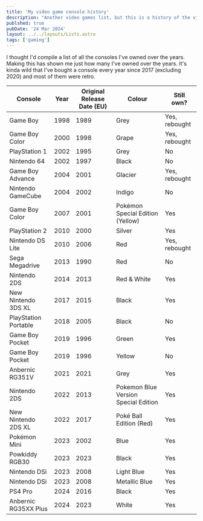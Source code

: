 ```yaml
---
title: 'My video game console history'
description: "Another video games list, but this is a history of the video game consoles I've owned."
publshed: true
pubDate: '24 Mar 2024'
layout: ../../layouts/Lists.astro
tags: ['gaming']
---
```


I thought I'd compile a list of all the consoles I've owned over the years. Making this has shown me just how many I've owned over the years. It's kinda wild that I've bought a console every year since 2017 (excluding 2020) and most of them were retro.


| Console 			   | Year | Original Release Date (EU) | Colour 							  | Still own?    |
|----------------------|------|----------------------------|--------------------------------------|---------------|
| Game Boy 			   | 1998 | 1989					   | Grey								  | Yes, rebought |	
| Game Boy Color 	   | 2000 | 1998					   | Grape 							      | Yes, rebought |
| PlayStation 1  	   | 2002 | 1995					   | Grey								  | No			  |
| Nintendo 64    	   | 2002 | 1997				       | Black 							      | No			  |
| Game Boy Advance	   | 2004 | 2001					   | Glacier 							  | Yes, rebought |
| Nintendo GameCube    | 2004 | 2002					   | Indigo 						      | No			  |
| Game Boy Color       | 2007 | 2001					   | Pokémon Special Edition (Yellow)     | Yes			  |
| PlayStation 2  	   | 2010 | 2000					   | Silver 					          | Yes			  |
| Nintendo DS Lite 	   | 2010 | 2006					   | Red   							      | Yes, rebought |
| Sega Megadrive 	   | 2013 | 1990					   | Red   							      | No			  |
| Nintendo 2DS    	   | 2014 | 2013					   | Red & White					      | Yes			  |
| New Nintendo 3DS XL  | 2017 | 2015					   | Black								  | Yes			  |
| PlayStation Portable | 2018 | 2005					   | Black								  | No			  |
| Game Boy Pocket	   | 2019 | 1996					   | Green								  | Yes			  |
| Game Boy Pocket	   | 2019 | 1996					   | Yellow								  | No			  |
| Anbernic RG351V	   | 2021 | 2021					   | Grey								  | Yes			  |
| Nintendo 2DS    	   | 2022 | 2013					   | Pokemon Blue Version Special Edition | Yes			  |
| New Nintendo 2DS XL  | 2022 | 2017					   | Poké Ball Edition (Red) 			  | Yes			  |
| Pokémon Mini		   | 2023 | 2002					   | Blue								  | Yes			  |
| Powkiddy RGB30       | 2023 | 2023					   | Black 							      | Yes			  |
| Nintendo DSi		   | 2023 | 2008					   | Light Blue						      | Yes			  |
| Nintendo DSi         | 2023 | 2008					   | Metallic Blue					      | Yes			  |
| PS4 Pro    		   | 2024 | 2016					   | Black 							      | Yes			  |
| Anbernic RG35XX Plus | 2024 | 2023					   | White 							      | Yes			  |